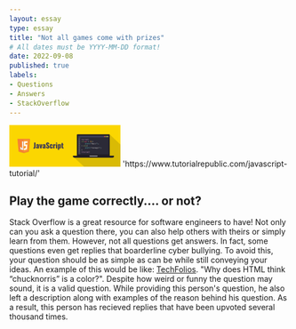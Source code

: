 ```yaml
---
layout: essay
type: essay
title: "Not all games come with prizes"
# All dates must be YYYY-MM-DD format!
date: 2022-09-08
published: true
labels:
- Questions
- Answers
- StackOverflow
---
```

<img width="200px" class="rounded float-start pe-4" src="../img/javascript-illustration.png">
'https://www.tutorialrepublic.com/javascript-tutorial/'



## Play the game correctly.... or not?
Stack Overflow is a great resource for software engineers to have! Not only can you ask a question there, you can also help others with theirs or simply learn from them. However, not all questions get answers. In fact, some questions even get replies that boarderline cyber bullying. To avoid this, your question should be as simple as can be while still conveying your ideas. An example of this would be like: [TechFolios](https://stackoverflow.com/questions/8318911/why-does-html-think-chucknorris-is-a-color). "Why does HTML think “chucknorris” is a color?". Despite how weird or funny the question may sound, it is a valid question. While providing this person's question, he also left a description along with examples of the reason behind his question. As a result, this person has recieved replies that have been upvoted several thousand times.

